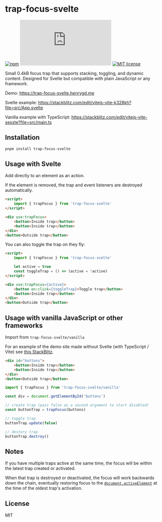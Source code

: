 [npm-image]: https://flat.badgen.net/npm/v/trap-focus-svelte?color=blue
[npm-url]: https://www.npmjs.com/package/trap-focus-svelte
[size-image]: https://flat.badgen.net/badgesize/gzip/henrygd/trap-focus-svelte/main/dist/trap-focus-svelte.svelte.js?color=green
[license-image]: https://flat.badgen.net/github/license/henrygd/trap-focus-svelte?color=purple
[license-url]: /license

# trap-focus-svelte

[![npm][npm-image]][npm-url] ![File Size][size-image] [![MIT license][license-image]][license-url]

Small 0.4kB focus trap that supports stacking, toggling, and dynamic content. Designed for Svelte but compatible with plain JavaScript or any framework.

Demo: https://trap-focus-svelte.henrygd.me

Svelte example: https://stackblitz.com/edit/vitejs-vite-k328kh?file=src/App.svelte

Vanilla example with TypeScript: https://stackblitz.com/edit/vitejs-vite-sesxte?file=src/main.ts

## Installation

```bash
pnpm install trap-focus-svelte
```

## Usage with Svelte

Add directly to an element as an action.

If the element is removed, the trap and event listeners are destroyed automatically.

```html
<script>
	import { trapFocus } from 'trap-focus-svelte'
</script>

<div use:trapFocus>
	<button>Inside trap</button>
	<button>Inside trap</button>
</div>
<button>Outside trap</button>
```

You can also toggle the trap on they fly:

<!-- prettier-ignore-start -->
```html
<script>
	import { trapFocus } from 'trap-focus-svelte'

	let active = true
	const toggleTrap = () => (active = !active)
</script>

<div use:trapFocus={active}>
	<button on:click={toggleTrap}>Toggle trap</button>
	<button>Inside trap</button>
</div>
<button>Outside trap</button>
```
<!-- prettier-ignore-end -->

## Usage with vanilla JavaScript or other frameworks

Import from `trap-focus-svelte/vanilla`

For an example of the demo site made without Svelte (with TypeScript / Vite) see [this StackBlitz](https://stackblitz.com/edit/vitejs-vite-sesxte?file=src/main.ts).

```html
<div id="buttons">
	<button>Inside trap</button>
	<button>Inside trap</button>
</div>
<button>Outside trap</button>
```

```js
import { trapFocus } from 'trap-focus-svelte/vanilla'

const div = document.getElementById('buttons')

// create trap (pass false as a second argument to start disabled)
const buttonTrap = trapFocus(buttons)

// toggle trap
buttonTrap.update(false)

// destory trap
buttonTrap.destroy()
```

## Notes

If you have multiple traps active at the same time, the focus will be within the latest trap created or activated.

When that trap is destroyed or deactivated, the focus will work backwards down the chain, eventually restoring focus to the [`document.activeElement`](https://developer.mozilla.org/en-US/docs/Web/API/Document/activeElement) at the time of the oldest trap's activation.

## License

MIT
